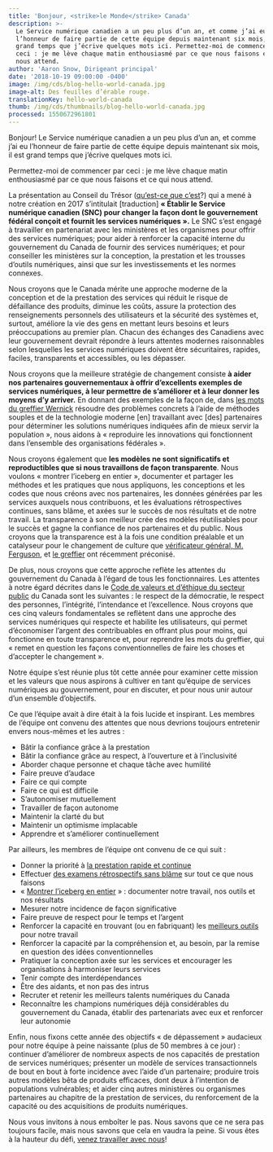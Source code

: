 ```yaml
---
title: 'Bonjour, <strike>le Monde</strike> Canada'
description: >-
  Le Service numérique canadien a un peu plus d’un an, et comme j’ai eu
  l’honneur de faire partie de cette équipe depuis maintenant six mois, il est
  grand temps que j’écrive quelques mots ici. Permettez-moi de commencer par
  ceci : je me lève chaque matin enthousiasmé par ce que nous faisons et ce qui
  nous attend.
author: 'Aaron Snow, Dirigeant principal'
date: '2018-10-19 09:00:00 -0400'
image: /img/cds/blog-hello-world-canada.jpg
image-alt: Des feuilles d’érable rouge.
translationKey: hello-world-canada
thumb: /img/cds/thumbnails/blog-hello-world-canada.jpg
processed: 1550672961801
---
```


Bonjour! Le Service numérique canadien a un peu plus d’un an, et comme j’ai eu l’honneur de faire partie de cette équipe depuis maintenant six mois, il est grand temps que j’écrive quelques mots ici.

Permettez-moi de commencer par ceci : je me lève chaque matin enthousiasmé par ce que nous faisons et ce qui nous attend.

La présentation au Conseil du Trésor ([qu’est-ce que c’est](https://www.canada.ca/fr/secretariat-conseil-tresor/services/presentations-conseil-tresor.html)?) qui a mené à notre création en 2017 s’intitulait [traduction] **« Établir le Service numérique canadien (SNC) pour changer la façon dont le gouvernement fédéral conçoit et fournit les services numériques ».** Le SNC s’est engagé à travailler en partenariat avec les ministères et les organismes pour offrir des services numériques; pour aider à renforcer la capacité interne du gouvernement du Canada de fournir des services numériques; et pour conseiller les ministères sur la conception, la prestation et les trousses d’outils numériques, ainsi que sur les investissements et les normes connexes.

Nous croyons que le Canada mérite une approche moderne de la conception et de la prestation des services qui réduit le risque de défaillance des produits, diminue les coûts, assure la protection des renseignements personnels des utilisateurs et la sécurité des systèmes et, surtout, améliore la vie des gens en mettant leurs besoins et leurs préoccupations au premier plan. Chacun des échanges des Canadiens avec leur gouvernement devrait répondre à leurs attentes modernes raisonnables selon lesquelles les services numériques doivent être sécuritaires, rapides, faciles, transparents et accessibles, ou les dépasser.

Nous croyons que la meilleure stratégie de changement consiste **à aider nos partenaires gouvernementaux à offrir d’excellents exemples de services numériques, à leur permettre de s’améliorer et à leur donner les moyens d’y arriver.** En donnant des exemples de la façon de, dans [les mots du greffier Wernick](https://www.canada.ca/fr/conseil-prive/organisation/greffier/publications/vingt-cinquieme-rapport-annuel-premier-ministre-fonction-publique/servir-fierte.html) résoudre des problèmes concrets à l’aide de méthodes souples et de la technologie moderne [en] travaillant avec [des] partenaires pour déterminer les solutions numériques indiquées afin de mieux servir la population », nous aidons à « reproduire les innovations qui fonctionnent dans l’ensemble des organisations fédérales ».

Nous croyons également que **les modèles ne sont significatifs et reproductibles que si nous travaillons de façon transparente**. Nous voulons « montrer l’iceberg en entier », documenter et partager les méthodes et les pratiques que nous appliquons, les conceptions et les codes que nous créons avec nos partenaires, les données générées par les services auxquels nous contribuons, et les évaluations rétrospectives continues, sans blâme, et axées sur le succès de nos résultats et de notre travail. La transparence à son meilleur crée des modèles réutilisables pour le succès et gagne la confiance de nos partenaires et du public. Nous croyons que la transparence est à la fois une condition préalable et un catalyseur pour le changement de culture que [vérificateur général, M. Ferguson](http://www.oag-bvg.gc.ca/internet/Francais/parl_oag_201805_00_f_43032.html), et [le greffier](https://ottawacitizen.com/news/local-news/top-bureaucrat-rejects-auditor-generals-opinion-piece-broken-government-culture) ont récemment préconisé.

De plus, nous croyons que cette approche reflète les attentes du gouvernement du Canada à l’égard de tous les fonctionnaires. Les attentes à notre égard décrites dans le [Code de valeurs et d’éthique du secteur public](https://www.tbs-sct.gc.ca/pol/doc-fra.aspx?id=25049) du Canada sont les suivantes : le respect de la démocratie, le respect des personnes, l’intégrité, l’intendance et l’excellence. Nous croyons que ces cinq valeurs fondamentales se reflètent dans une approche des services numériques qui respecte et habilite les utilisateurs, qui permet d’économiser l’argent des contribuables en offrant plus pour moins, qui fonctionne en toute transparence et, pour reprendre les mots du greffier, qui « remet en question les façons conventionnelles de faire les choses et d’accepter le changement ».

Notre équipe s’est réunie plus tôt cette année pour examiner cette mission et les valeurs que nous aspirons à cultiver en tant qu’équipe de services numériques au gouvernement, pour en discuter, et pour nous unir autour d’un ensemble d’objectifs.

Ce que l’équipe avait à dire était à la fois lucide et inspirant. Les membres de l’équipe ont convenu des attentes que nous devrions toujours entretenir envers nous-mêmes et les autres :

* Bâtir la confiance grâce à la prestation
* Bâtir la confiance grâce au respect, à l’ouverture et à l’inclusivité
* Aborder chaque personne et chaque tâche avec humilité
* Faire preuve d’audace
* Faire ce qui compte
* Faire ce qui est difficile
* S’autonomiser mutuellement
* Travailler de façon autonome
* Maintenir la clarté du but
* Maintenir un optimisme implacable
* Apprendre et s’améliorer continuellement

Par ailleurs, les membres de l’équipe ont convenu de ce qui suit :

* Donner la priorité à [la prestation rapide et continue](http://agilemanifesto.org/principles.html)
* Effectuer [des examens rétrospectifs sans blâme](https://codeascraft.com/2012/05/22/blameless-postmortems/) sur tout ce que nous faisons
* « [Montrer l’iceberg en entier](https://numerique.canada.ca/2018/07/31/montrer-liceberg-en-entier/) » : documenter notre travail, nos outils et nos résultats
* Mesurer notre incidence de façon significative
* Faire preuve de respect pour le temps et l’argent
* Renforcer la capacité en trouvant (ou en fabriquant) les [meilleurs outils](https://numerique.canada.ca/2018/06/27/outils-pour-faire-du-bon-travail/) pour notre travail
* Renforcer la capacité par la compréhension et, au besoin, par la remise en question des idées conventionnelles
* Pratiquer la conception axée sur les services et encourager les organisations à harmoniser leurs services
* Tenir compte des interdépendances
* Être des aidants, et non pas des intrus
* Recruter et retenir les meilleurs talents numériques du Canada
* Reconnaître les champions numériques déjà considérables du gouvernement du Canada, établir des partenariats avec eux et renforcer leur autonomie

Enfin, nous fixons cette année des objectifs « de dépassement » audacieux pour notre équipe à peine naissante (plus de 50 membres à ce jour) : continuer d’améliorer de nombreux aspects de nos capacités de prestation de services numériques; présenter un modèle de services transactionnels de bout en bout à forte incidence avec l’aide d’un partenaire; produire trois autres modèles bêta de produits efficaces, dont deux à l’intention de populations vulnérables; et aider cinq autres ministères ou organismes partenaires au chapitre de la prestation de services, du renforcement de la capacité ou des acquisitions de produits numériques.

Nous vous invitons à nous emboîter le pas. Nous savons que ce ne sera pas toujours facile, mais nous savons que cela en vaudra la peine. Si vous êtes à la hauteur du défi, [venez travailler avec nous](https://numerique.canada.ca/travaillez-avec-nous/)!
